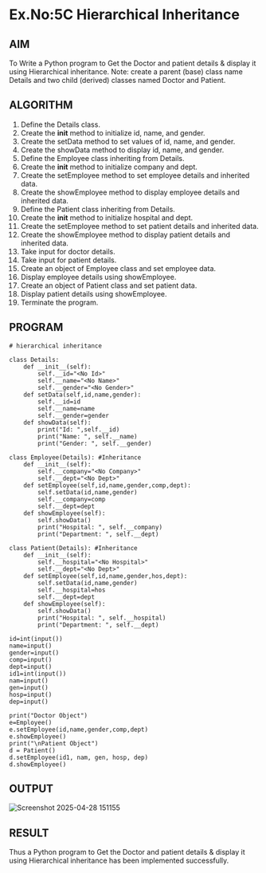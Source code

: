 # Ex.No:5C Hierarchical Inheritance

## AIM  
To Write a Python program to Get the Doctor  and patient details & display it using Hierarchical inheritance.
Note: create a parent (base) class name Details and two child (derived) classes named Doctor and Patient.

## ALGORITHM

1. Define the Details class.
2. Create the __init__ method to initialize id, name, and gender.
3. Create the setData method to set values of id, name, and gender.
4. Create the showData method to display id, name, and gender.
5. Define the Employee class inheriting from Details.
6. Create the __init__ method to initialize company and dept.
7. Create the setEmployee method to set employee details and inherited data.
8. Create the showEmployee method to display employee details and inherited data.
9. Define the Patient class inheriting from Details.
10. Create the __init__ method to initialize hospital and dept.
11. Create the setEmployee method to set patient details and inherited data.
12. Create the showEmployee method to display patient details and inherited data.
13. Take input for doctor details.
14. Take input for patient details.
15. Create an object of Employee class and set employee data.
16. Display employee details using showEmployee.
17. Create an object of Patient class and set patient data.
18. Display patient details using showEmployee.
19. Terminate the program.

## PROGRAM
```
# hierarchical inheritance

class Details:
    def __init__(self):
        self.__id="<No Id>"
        self.__name="<No Name>"
        self.__gender="<No Gender>"
    def setData(self,id,name,gender):
        self.__id=id
        self.__name=name
        self.__gender=gender
    def showData(self):
        print("Id: ",self.__id)
        print("Name: ", self.__name)
        print("Gender: ", self.__gender)

class Employee(Details): #Inheritance
    def __init__(self):
        self.__company="<No Company>"
        self.__dept="<No Dept>"
    def setEmployee(self,id,name,gender,comp,dept):
        self.setData(id,name,gender)
        self.__company=comp
        self.__dept=dept
    def showEmployee(self):
        self.showData()
        print("Hospital: ", self.__company)
        print("Department: ", self.__dept)

class Patient(Details): #Inheritance
    def __init__(self):
        self.__hospital="<No Hospital>"
        self.__dept="<No Dept>"
    def setEmployee(self,id,name,gender,hos,dept):
        self.setData(id,name,gender)
        self.__hospital=hos
        self.__dept=dept
    def showEmployee(self):
        self.showData()
        print("Hospital: ", self.__hospital)
        print("Department: ", self.__dept)

id=int(input())
name=input()
gender=input()
comp=input()
dept=input()
id1=int(input())
nam=input()
gen=input()
hosp=input()
dep=input()

print("Doctor Object")
e=Employee()
e.setEmployee(id,name,gender,comp,dept)
e.showEmployee()
print("\nPatient Object")
d = Patient()
d.setEmployee(id1, nam, gen, hosp, dep)
d.showEmployee()

```
## OUTPUT  
![Screenshot 2025-04-28 151155](https://github.com/user-attachments/assets/473058f9-df33-4c4a-9ef9-1e047e2bc3fa)

## RESULT
Thus a Python program to Get the Doctor  and patient details & display it using Hierarchical inheritance has been implemented successfully.

